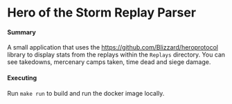 # Hero of the Storm Replay Parser

#### Summary
A small application that uses the https://github.com/Blizzard/heroprotocol library to display stats from the replays within the `Replays` directory.  You can see takedowns, mercenary camps taken, time dead and siege damage.

#### Executing
Run `make run` to build and run the docker image locally.
